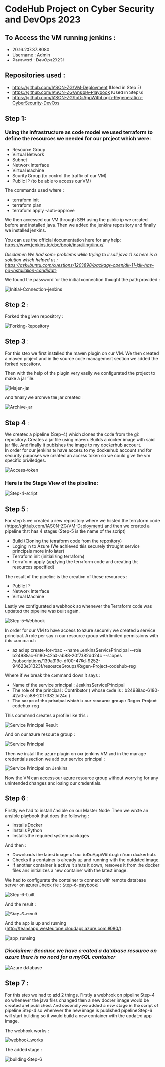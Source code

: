 # CodeHub Project on Cyber Security and DevOps 2023
  
## To Access the VM running jenkins : 
- 20.16.237.37:8080
- Username : Admin
- Password : DevOps2023!

## Repositories used : 
- https://github.com/IASON-ZG/VM-Deployment (Used in Step 5)
- https://github.com/IASON-ZG/Ansible-Playbook (Used in Step 6)
- https://github.com/IASON-ZG/toDoAppWithLogin-Regeneration-CyberSecurity-DevOps

## Step 1:

### Using the infrastructure as code model we used terraform to define the resources we needed for our project which were:
- Resource Group
- Virtual Network
- Subnet
- Network interface 
- Virtual machine
- Scurity Group (to control the traffic of our VM)
- Public IP (to be able to access our VM)
  
The commands used where :
- terraform init
- terraform plan 
- terraform apply -auto-approve

We then accessed our VM through SSH using the public ip we created before and installed java. Then we added the jenkins repository and finally we installed jenkins.

You can use the official documentation here for any help: https://www.jenkins.io/doc/book/installing/linux/

*Disclamer: We had some problems while trying to insall java 11 so here is a solution which helped us : https://askubuntu.com/questions/1203898/package-openjdk-11-jdk-has-no-installation-candidate*

We found the password for the initial connection thought the path provided : 

![Initial-Connection-jenkins](READMEassets/jenkins-first-login.PNG "Initial jenkins Connection")


## Step 2 :

Forked the given repository : 

![Forking-Repository](READMEassets/fork.PNG "Forking-toDoAppWithLogin repository")

## Step 3 : 

For this step we first installed the maven plugin on our VM. We then created a maven project and in the source code management section we added the forked repository.

Then with the help of the plugin very easily we configurated the project to make a jar file. 

![Majen-jar](READMEassets/maven-jar-project.PNG "Maven-jar project")

And finally we archive the jar created :

![Archive-jar](READMEassets/archive.PNG "Archiving project")

## Step 4 : 

We created a pipeline (Step-4) which clones the code from the git repository. Creates a jar file using maven. 
Builds a docker image with said jar file. And finally it publishes the image to my dockerhub account.  
In order for our jenkins to have access to my dockerhub account and for security purposes we created an access token so we could give the vm specific priviledges.

![Access-token](READMEassets/access-token.PNG "Access-token")

### Here is the Stage View of the pipeline:

![Step-4-script](READMEassets/step-4.PNG "Access-token")

## Step 5 : 

For step 5 we created a new repository where we hosted the terraform code (https://github.com/IASON-ZG/VM-Deployment) and then we created a pipeline that has 4 stages (Step-5 is the name of the script)
- Build (Cloning the terraform code from the repository)
- Loging in to Azure (We achieved this securely throught service principals more info later)
- Terraform init (initializing terraform)
- Terraform apply (applying the terraform code and creating the resources specified) 

The result of the pipeline is the creation of these resources : 
- Public IP
- Network Interface
- Virtual Machine

Lastly we configurated a webhook so whenever the Terraform code was updated the pipeline was built again.

![Step-5-Webhook](READMEassets/webhook.PNG "Step-5-Webhook")

In order for our VM to have access to azure securely we created a service principal. A role per say in our resource group with limited permissions with this command :
- az ad sp create-for-rbac --name JenkinsServicePrincipal --role b24988ac-6180-42a0-ab88-20f7382dd24c --scopes /subscriptions/139a319c-df00-476d-9252-94623e31323f/resourceGroups/Regen-Project-codehub-reg

Where if we break the command down it says :
- Name of the service principal : JenkinsServicePrincipal
- The role of the principal : Contributor ( whose code is : b24988ac-6180-42a0-ab88-20f7382dd24c )
- The scope of the principal which is our resource group : Regen-Project-codehub-reg

This command creates a profile like this : 

![Service Principal Result](READMEassets/service-principal-command.PNG "Service-principal-result")

And on our azure resource group :

![Service Principal](READMEassets/service-principal.PNG "Service-principal")

Then we install the azure plugin on our jenkins VM and in the manage credentials section we add our service principal : 

![Service Principal on Jenkins](READMEassets/jenkins-service-principal.PNG "Service-principal-Jenkins")

Now the VM can access our azure resource group without worrying for any unintended changes and losing our credentials.

## Step 6 : 
 
Firstly we had to install Ansible on our Master Node. Then we wrote an ansible playbook that does the following : 
- Installs Docker
- Installs Python
- Installs the required system packages

And then :
- Downloads the latest image of our toDoAppWithLogin from dockerhub.
- Checks if a container is already up and running with the outdated image.
- If another container is active it shuts it down, removes it from the docker files and initializes a new container with the latest image.  

We had to configurate the container to connect with remote database server on azure(Check file : Step-6-playbook)

![Step-6-built](READMEassets/Step-6.PNG "Step-6-built")


And the result : 

![Step-6-result](READMEassets/step_6_result.PNG "Step-6-result")


And the app is up and running (http://team1app.westeurope.cloudapp.azure.com:8080/): 

![app_running](READMEassets/app_running.PNG "app_running")

### *Disclaimer: Because we have created a database resource on azure there is no need for a mySQL container* 

![Azure database](READMEassets/azure-db.PNG "azure-database")

## Step 7 : 

For this step we had to add 2 things. Firstly a webhook on pipeline Step-4 so whenever the java files changed then a new docker image would be created and published. And secondly we added a new stage in the script of pipeline Step-4 so whenever the new image is published pipeline Step-6 will start building so it would build a new container with the updated app image.

The webhook works : 

![webhook_works](READMEassets/webhook-works.PNG "webhook_works")

The added stage : 

![building-Step-6](READMEassets/built-pipeline-6.PNG "building Step-6 pipeline")
